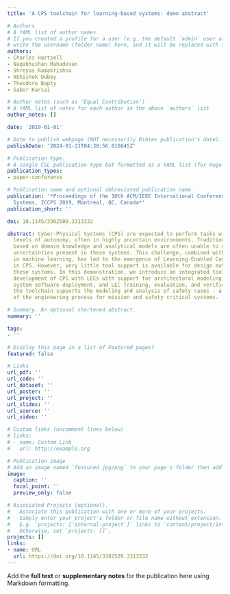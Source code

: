 ```yaml
---
title: 'A CPS toolchain for learning-based systems: demo abstract'

# Authors
# A YAML list of author names
# If you created a profile for a user (e.g. the default `admin` user at `content/authors/admin/`), 
# write the username (folder name) here, and it will be replaced with their full name and linked to their profile.
authors:
- Charles Hartsell
- Nagabhushan Mahadevan
- Shreyas Ramakrishna
- Abhishek Dubey
- Theodore Bapty
- Gabor Karsai

# Author notes (such as 'Equal Contribution')
# A YAML list of notes for each author in the above `authors` list
author_notes: []

date: '2019-01-01'

# Date to publish webpage (NOT necessarily Bibtex publication's date).
publishDate: '2024-01-21T04:30:56.816645Z'

# Publication type.
# A single CSL publication type but formatted as a YAML list (for Hugo requirements).
publication_types:
- paper-conference

# Publication name and optional abbreviated publication name.
publication: '*Proceedings of the 10th ACM/IEEE International Conference on Cyber-Physical
  Systems, ICCPS 2019, Montreal, QC, Canada*'
publication_short: ''

doi: 10.1145/3302509.3313332

abstract: Cyber-Physical Systems (CPS) are expected to perform tasks with ever-increasing
  levels of autonomy, often in highly uncertain environments. Traditional design techniques
  based on domain knowledge and analytical models are often unable to cope with epistemic
  uncertainties present in these systems. This challenge, combined with recent advances
  in machine learning, has led to the emergence of Learning-Enabled Components (LECs)
  in CPS. However, very little tool support is available for design automation of
  these systems. In this demonstration, we introduce an integrated toolchain for the
  development of CPS with LECs with support for architectural modeling, data collection,
  system software deployment, and LEC training, evaluation, and verification. Additionally,
  the toolchain supports the modeling and analysis of safety cases - a critical part
  of the engineering process for mission and safety critical systems.

# Summary. An optional shortened abstract.
summary: ''

tags:
- ''

# Display this page in a list of Featured pages?
featured: false

# Links
url_pdf: ''
url_code: ''
url_dataset: ''
url_poster: ''
url_project: ''
url_slides: ''
url_source: ''
url_video: ''

# Custom links (uncomment lines below)
# links:
# - name: Custom Link
#   url: http://example.org

# Publication image
# Add an image named `featured.jpg/png` to your page's folder then add a caption below.
image:
  caption: ''
  focal_point: ''
  preview_only: false

# Associated Projects (optional).
#   Associate this publication with one or more of your projects.
#   Simply enter your project's folder or file name without extension.
#   E.g. `projects: ['internal-project']` links to `content/project/internal-project/index.md`.
#   Otherwise, set `projects: []`.
projects: []
links:
- name: URL
  url: https://doi.org/10.1145/3302509.3313332
---
```


Add the **full text** or **supplementary notes** for the publication here using Markdown formatting.
